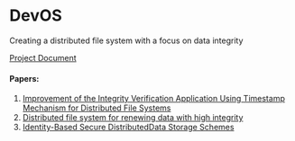# DevOS
Creating a distributed file system with a focus on data integrity 

<a href= "https://www.overleaf.com/3375594264fsmzvphhzvtk">Project Document</a>

<h4>Papers:</h4>
<ol>
  <li><a href = "https://ieeexplore.ieee.org/document/6903122">Improvement of the Integrity Verification Application Using Timestamp Mechanism for Distributed File Systems</a></li>
  
  <li><a href = "https://worldwide.espacenet.com/publicationDetails/originalDocument?CC=US&NR=5933839A&KC=A&FT=D&ND=4&date=19990803&DB=EPODOC&locale=">Distributed file system for renewing data with high integrity</a></li>
  
  <li><a href = "https://ieeexplore.ieee.org/document/6463376">Identity-Based Secure DistributedData Storage Schemes</a></li>
  

  
</ol>
